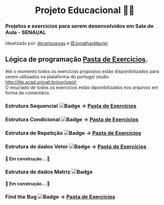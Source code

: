 <h1 align="center">Projeto Educacional 👨‍💻</h1>
<h3> Projetos e exercícios para serem desenvolvidos em Sala de Aula - SENAI/AL</h3>
Idealizado por: <a href="https://github.com/carloswvas/">@carloswvas</a> e <a href="https://github.com/JonathasMaciel">@JonathasMaciel</a>

## Lógica de programação [Pasta de Exercícios]().
Até o momento todos os exercícios propostos estão disponibilizados para serem utilizados na plataforma do portugol studio
http://lite.acad.univali.br/portugol/ <br>
O enuciado de todos os exercícios estão diponibilizados nos arquivos em forma de comentário.

### Estrutura Sequencial ![Badge](https://img.shields.io/static/v1?label=Exercicios&message=23&color=blue&style=?flat-square) -> <a href="https://github.com/carloswvas/Educacional/tree/main/Algoritmo/Estrutura%20Sequ%C3%AAncial">Pasta de Exercícios</a>

### Estrutura Condicional ![Badge](https://img.shields.io/static/v1?label=Exercicios&message=20&color=orange&style=?flat-square) -> <a href="https://github.com/carloswvas/Educacional/tree/main/Algoritmo/Estrutura%20Condicional">Pasta de Exercícios</a>

### Estrutura de Repetição ![Badge](https://img.shields.io/static/v1?label=Exercicios&message=19&color=success&style=?flat-square) -> <a href="https://github.com/carloswvas/Educacional/tree/main/Algoritmo/Estrutura%20de%20Repeti%C3%A7%C3%A3o">Pasta de Exercícios</a>

### Estrutura de dados Vetor ![Badge](https://img.shields.io/static/v1?label=Exercicios&message=11&color=blue&style=?flat-square) -> <a href="https://github.com/carloswvas/Educacional/tree/main/Algoritmo/Estrutura%20de%20dados%20Vetor">Pasta de Exercícios</a>

<h4>🚧 Em construção... 🚧</h4>

### Estrutura de dados Matriz ![Badge](https://img.shields.io/static/v1?label=Exercicios&message=00&color=blue&style=?flat-square)
<h4>🚧 Em construção... 🚧</h4>

### Find the Bug ![Badge](https://img.shields.io/static/v1?label=Exercicios&message=11&color=red&style=?flat-square) -> <a href="https://github.com/carloswvas/Educacional/tree/main/Algoritmo/Exercicio%20-%20Encontre%20os%20erros">Pasta de Exercícios</a>
